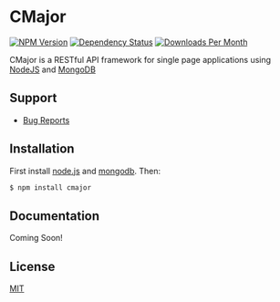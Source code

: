 # CMajor

[![NPM Version](http://img.shields.io/npm/v/cmajor.svg?style=flat)](https://npmjs.org/package/cmajor)
[![Dependency Status](https://david-dm.org/staticinteger/cmajor.svg)](https://david-dm.org/staticinteger/cmajor)
[![Downloads Per Month](https://img.shields.io/npm/dm/cmajor.svg)](https://npmjs.org/package/cmajor)

CMajor is a RESTful API framework for single page applications using [NodeJS](http://nodejs.org/) and [MongoDB](http://www.mongodb.org/)

## Support

- [Bug Reports](https://github.com/staticinteger/cmajor/issues/)

## Installation

 First install [node.js](http://nodejs.org/) and [mongodb](http://www.mongodb.org/downloads). Then:

```sh
$ npm install cmajor
```

## Documentation

Coming Soon!

## License

[MIT](LICENSE)
